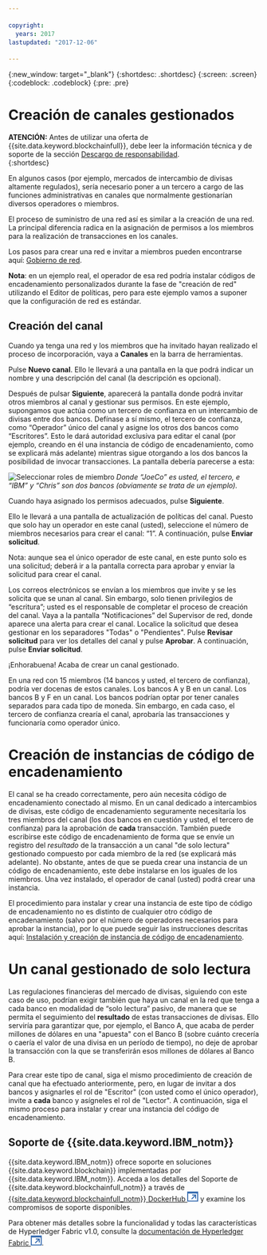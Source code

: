```yaml
---

copyright:
  years: 2017
lastupdated: "2017-12-06"

---
```


{:new_window: target="_blank"}
{:shortdesc: .shortdesc}
{:screen: .screen}
{:codeblock: .codeblock}
{:pre: .pre}

# Creación de canales gestionados 

**ATENCIÓN:** Antes de utilizar una oferta de {{site.data.keyword.blockchainfull}}, debe leer la información técnica y de soporte de la sección [Descargo de responsabilidad](/docs/services/blockchain/needtoknow.html).  
{:shortdesc}

En algunos casos (por ejemplo, mercados de intercambio de divisas altamente regulados), sería necesario poner a un tercero a cargo de las funciones administrativas en canales que normalmente gestionarían diversos operadores o miembros. 

El proceso de suministro de una red así es similar a la creación de una red. La principal diferencia radica en la asignación de permisos a los miembros para la realización de transacciones en los canales.  

Los pasos para crear una red e invitar a miembros pueden encontrarse aquí: [Gobierno de red](/docs/services/blockchain/get_start.html#creating-a-network). 

**Nota**: en un ejemplo real, el operador de esa red podría instalar códigos de encadenamiento personalizados durante la fase de "creación de red" utilizando el Editor de políticas, pero para este ejemplo vamos a suponer que la configuración de red es estándar. 

## Creación del canal

Cuando ya tenga una red y los miembros que ha invitado hayan realizado el proceso de incorporación, vaya a **Canales** en la barra de herramientas. 

Pulse **Nuevo canal**. Ello le llevará a una pantalla en la que podrá indicar un nombre y una descripción del canal (la descripción es opcional). 

Después de pulsar **Siguiente**, aparecerá la pantalla donde podrá invitar otros miembros al canal y gestionar sus permisos. En este ejemplo, supongamos que actúa como un tercero de confianza en un intercambio de divisas entre dos bancos. Defínase a sí mismo, el tercero de confianza, como “Operador” único del canal y asigne los otros dos bancos como “Escritores”. Esto le dará autoridad exclusiva para editar el canal (por ejemplo, creando en él una instancia de código de encadenamiento, como se explicará más adelante) mientras sigue otorgando a los dos bancos la posibilidad de invocar transacciones. La pantalla debería parecerse a esta: 

  ![Seleccionar roles de miembro](images/selectmemberroles.png "Seleccionar roles de miembro") 
*Donde “JoeCo” es usted, el tercero, e “IBM” y “Chris” son dos bancos (obviamente se trata de un ejemplo).* 

Cuando haya asignado los permisos adecuados, pulse **Siguiente**. 

Ello le llevará a una pantalla de actualización de políticas del canal. Puesto que solo hay un operador en este canal (usted), seleccione el número de miembros necesarios para crear el canal: “1”. A continuación, pulse **Enviar solicitud**. 

Nota: aunque sea el único operador de este canal, en este punto solo es una solicitud; deberá ir a la pantalla correcta para aprobar y enviar la solicitud para crear el canal. 

Los correos electrónicos se envían a los miembros que invite y se les solicita que se unan al canal. Sin embargo, solo tienen privilegios de “escritura”; usted es el responsable de completar el proceso de creación del canal. Vaya a la pantalla “Notificaciones” del Supervisor de red, donde aparece una alerta para crear el canal. Localice la solicitud que desea gestionar en los separadores "Todas" o "Pendientes". Pulse **Revisar solicitud** para ver los detalles del canal y pulse **Aprobar**. A continuación, pulse **Enviar solicitud**. 

¡Enhorabuena! Acaba de crear un canal gestionado. 

En una red con 15 miembros (14 bancos y usted, el tercero de confianza), podría ver docenas de estos canales. Los bancos A y B en un canal. Los bancos B y F en un canal. Los bancos podrían optar por tener canales separados para cada tipo de moneda. Sin embargo, en cada caso, el tercero de confianza crearía el canal, aprobaría las transacciones y funcionaría como operador único. 

# Creación de instancias de código de encadenamiento

El canal se ha creado correctamente, pero aún necesita código de encadenamiento conectado al mismo. En un canal dedicado a intercambios de divisas, este código de encadenamiento seguramente necesitaría los tres miembros del canal (los dos bancos en cuestión y usted, el tercero de confianza) para la aprobación de **cada** transacción. También puede escribirse este código de encadenamiento de forma que se envíe un registro del *resultado* de la transacción a un canal "de solo lectura" gestionado compuesto por cada miembro de la red (se explicará más adelante). No obstante, antes de que se pueda crear una instancia de un código de encadenamiento, este debe instalarse en los iguales de los miembros. Una vez instalado, el operador de canal (usted) podrá crear una instancia.  

El procedimiento para instalar y crear una instancia de este tipo de código de encadenamiento no es distinto de cualquier otro código de encadenamiento (salvo por el número de operadores necesarios para aprobar la instancia), por lo que puede seguir las instrucciones descritas aquí: [Instalación y creación de instancia de código de encadenamiento](/docs/services/blockchain/install_instantiate_chaincode.html.html).

# Un canal gestionado de solo lectura

Las regulaciones financieras del mercado de divisas, siguiendo con este caso de uso, podrían exigir también que haya un canal en la red que tenga a cada banco en modalidad de “solo lectura” pasivo, de manera que se permita el seguimiento del **resultado** de estas transacciones de divisas. Ello serviría para garantizar que, por ejemplo, el Banco A, que acaba de perder millones de dólares en una "apuesta" con el Banco B (sobre cuánto crecería o caería el valor de una divisa en un período de tiempo), no deje de aprobar la transacción con la que se transferirán esos millones de dólares al Banco B. 

Para crear este tipo de canal, siga el mismo procedimiento de creación de canal que ha efectuado anteriormente, pero, en lugar de invitar a dos bancos y asignarles el rol de "Escritor" (con usted como el único operador), invite a **cada** banco y asígneles el rol de "Lector". A continuación, siga el mismo proceso para instalar y crear una instancia del código de encadenamiento. 

## Soporte de {{site.data.keyword.IBM_notm}}

{{site.data.keyword.IBM_notm}} ofrece soporte en soluciones {{site.data.keyword.blockchain}} implementadas por {{site.data.keyword.IBM_notm}}. Acceda a los detalles del Soporte de {{site.data.keyword.blockchainfull_notm}} a través de [{{site.data.keyword.blockchainfull_notm}} DockerHub ![Icono de enlace externo](images/external_link.svg "Icono de enlace externo")](https://hub.docker.com/u/ibmblockchain/) y examine los compromisos de soporte disponibles.

Para obtener más detalles sobre la funcionalidad y todas las características de Hyperledger Fabric v1.0,
consulte la [documentación de Hyperledger Fabric ![Icono de enlace externo](images/external_link.svg "Icono de enlace externo")](http://hyperledger-fabric.readthedocs.io/en/latest/).
